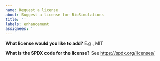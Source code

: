 ```yaml
---
name: Request a license
about: Suggest a license for BioSimulations
title: ''
labels: enhancement
assignees: ''
---
```


**What license would you like to add?**
E.g., MIT

**What is the SPDX code for the license?**
See https://spdx.org/licenses/
